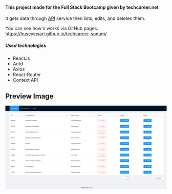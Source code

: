 #### This project made for the Full Stack Bootcamp given by techcareer.net

It gets data through [API](https://northwind.vercel.app/) service then lists, edits, and deletes them.

You can see how's works via GitHub pages.
https://huseyinsari.github.io/techcareer-sunum/

##### Used technologies
- ReactJs
- Antd
- Axios
- React-Router
- Context API

Preview Image
---
![img](/public/sunum-preview.png)
